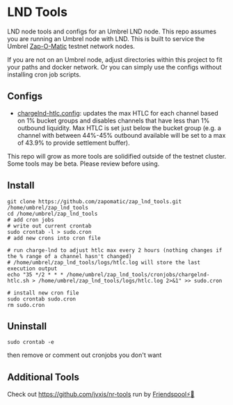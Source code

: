# LND Tools
LND node tools and configs for an Umbrel LND node.
This repo assumes you are running an Umbrel node with LND. This is built to service the Umbrel [Zap-O-Matic](https://amboss.space/node/026d0169e8c220d8e789de1e7543f84b9041bbb3e819ab14b9824d37caa94f1eb2) testnet network nodes.

If you are not on an Umbrel node, adjust directories within this project to fit your paths and docker network.
Or you can simply use the configs without installing cron job scripts.

## Configs

- [chargelnd-htlc.config](apps/charge-lnd/chargelnd-htlc.config): updates the max HTLC for each channel based on 1% bucket groups and disables channels that have less than 1% outbound liquidity. Max HTLC is set just below the bucket group (e.g. a channel with between 44%-45% outbound available will be set to a max of 43.9% to provide settlement buffer).

This repo will grow as more tools are solidified outside of the testnet cluster. Some tools may be beta. Please review before using.

## Install
```
git clone https://github.com/zapomatic/zap_lnd_tools.git /home/umbrel/zap_lnd_tools
cd /home/umbrel/zap_lnd_tools
# add cron jobs
# write out current crontab
sudo crontab -l > sudo.cron
# add new crons into cron file

# run charge-lnd to adjust htlc max every 2 hours (nothing changes if the % range of a channel hasn't changed)
# /home/umbrel/zap_lnd_tools/logs/htlc.log will store the last execution output
echo "35 */2 * * * /home/umbrel/zap_lnd_tools/cronjobs/chargelnd-htlc.sh > /home/umbrel/zap_lnd_tools/logs/htlc.log 2>&1" >> sudo.cron

# install new cron file
sudo crontab sudo.cron
rm sudo.cron
```

## Uninstall

```
sudo crontab -e
```
then remove or comment out cronjobs you don't want


## Additional Tools

Check out https://github.com/jvxis/nr-tools run by [Friendspool⚡🍻](https://amboss.space/node/023e24602891c28a7872ea1ad5c1bb41abe4206ae1599bb981e3278a121e7895d6)